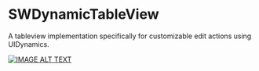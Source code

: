 # SWDynamicTableView
A tableview implementation specifically for customizable edit actions using UIDynamics.

[![IMAGE ALT TEXT](https://www.youtube.com/watch?v=j6tN30t9uxk/0.jpg)](https://www.youtube.com/watch?v=j6tN30t9uxk "Video Title")